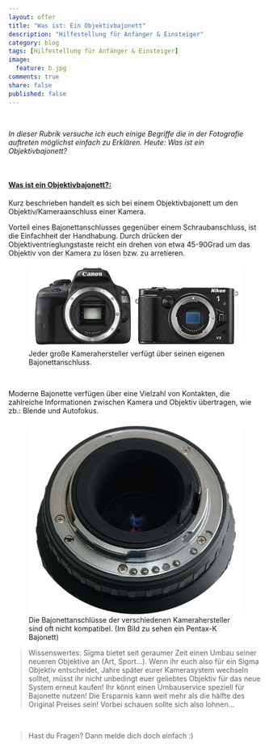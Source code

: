 ```yaml
---
layout: offer
title: "Was ist: Ein Objektivbajonett"
description: "Hilfestellung für Anfänger & Einsteiger"
category: blog
tags: [Hilfestellung für Anfänger & Einsteiger]
image:
  feature: b.jpg
comments: true
share: false
published: false
---
```

 
  


    



*In dieser Rubrik versuche ich euch einige Begriffe die in der Fotografie auftreten möglichst einfach zu Erklären. Heute: Was ist ein Objektivbajonett?* 
 
  


    








#### <a name="fenced-code-block"><u>Was ist ein Objektivbajonett?:</u></a>

Kurz beschrieben handelt es sich bei einem Objektivbajonett um den Objektiv/Kameraanschluss einer Kamera.

Vorteil eines Bajonettanschlusses gegenüber einem Schraubanschluss, ist die Einfachheit der Handhabung. Durch drücken der Objektiventrieglungstaste reicht ein drehen von etwa 45-90Grad um das Objektiv von der Kamera zu lösen bzw. zu arretieren. 



<figure>
<img src="/images/b2.jpg"/>
<figcaption>Jeder große Kamerahersteller verfügt über seinen eigenen Bajonettanschluss.</figcaption>
</figure>

 
  


    



Moderne Bajonette verfügen über eine Vielzahl von Kontakten, die zahlreiche Informationen zwischen Kamera und Objektiv übertragen, wie zb.: Blende und Autofokus.


<figure>
<img src="/images/b3.jpg"/>
<figcaption>Die Bajonettanschlüsse der verschiedenen Kamerahersteller sind oft nicht kompatibel. (Im Bild zu sehen ein Pentax-K Bajonett)</figcaption>
</figure>

 
  

> Wissenswertes: Sigma bietet seit geraumer Zeit einen Umbau seiner neueren Objektive an (Art, Sport...). Wenn ihr euch also für ein Sigma Objektiv entscheidet, Jahre später eurer Kamerasystem wechseln solltet, müsst ihr nicht unbedingt euer geliebtes Objektiv für das neue System erneut kaufen! Ihr könnt einen Umbauservice speziell für Bajonette nutzen! Die Ersparnis kann weit mehr als die hälfte des Original Preises sein! Vorbei schauen sollte sich also lohnen...

    


> Hast du Fragen? Dann melde dich doch einfach :)